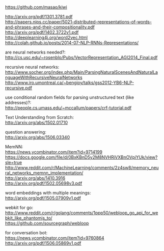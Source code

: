 https://github.com/masao/kiwi  

http://arxiv.org/pdf/1301.3781.pdf  
http://papers.nips.cc/paper/5021-distributed-representations-of-words-and-phrases-and-their-compositionality.pdf  
http://arxiv.org/pdf/1402.3722v1.pdf  
http://deeplearning4j.org/word2vec.html  
http://colah.github.io/posts/2014-07-NLP-RNNs-Representations/  

are neural networks needed?:  
http://cs.usc.edu/~rosenblo/Pubs/VectorRepresentation_AGI2014_Final.pdf  

recursive neural networks:  
http://www.socher.org/index.php/Main/ParsingNaturalScenesAndNaturalLanguageWithRecursiveNeuralNetworks  
http://www.iro.umontreal.ca/~bengioy/talks/gss2012-YB6-NLP-recursive.pdf  

use conditional random fields for parsing unstructured text (like addresses)?:  
http://people.cs.umass.edu/~mccallum/papers/crf-tutorial.pdf  

Text Understanding from Scratch:  
http://arxiv.org/abs/1502.01710  

question answering:  
http://arxiv.org/abs/1506.03340  

MemNN:  
https://news.ycombinator.com/item?id=9714199  
https://docs.google.com/file/d/0BxKBnD5y2M8NVHRiVXBnOVpiYUk/view?sle=true  
http://www.reddit.com/r/MachineLearning/comments/2z4sw8/memory_neural_networks_memnn_implementation/  
http://arxiv.org/abs/1410.3916  
http://arxiv.org/pdf/1502.05698v3.pdf  

word embeddings with multiple meanings:  
http://arxiv.org/pdf/1505.07909v1.pdf  

webkit for go:  
http://www.reddit.com/r/golang/comments/1ppp50/webloop_go_api_for_webkit_like_phantomjs_to/  
https://github.com/sourcegraph/webloop  

for conversation bot:  
https://news.ycombinator.com/item?id=9760864  
http://arxiv.org/pdf/1506.05869v1.pdf  

